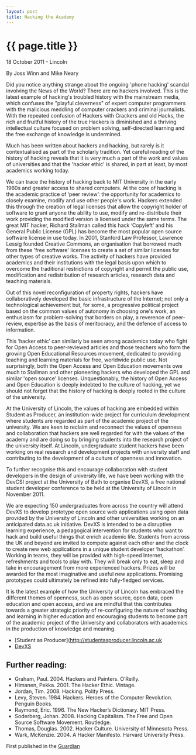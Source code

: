 ```yaml
---
layout: post
title: Hacking the Academy
---
```


# {{ page.title }}

<p class="meta">18 October 2011 - Lincoln</p>

<p class="meta">By Joss Winn and Mike Neary</p>

Did you notice anything strange about the ongoing 'phone hacking' scandal involving the News of the World? There are no hackers involved. This is the latest example of hacking's troubled history with the mainstream media, which confuses the "playful cleverness" of expert computer programmers with the malicious meddling of computer crackers and criminal journalists. With the repeated confusion of Hackers with Crackers and old Hacks, the rich and fruitful history of the true Hackers is diminished and a thriving intellectual culture focused on problem solving, self-directed learning and the free exchange of knowledge is undermined.

Much has been written about hackers and hacking, but rarely is it contextualised as part of the scholarly tradition. Yet careful reading of the history of hacking reveals that it is very much a part of the work and values of universities and that the 'hacker ethic' is shared, in part at least, by most academics working today. 

We can trace the history of hacking back to MIT University in the early 1960s and greater access to shared computers. At the core of hacking is the academic practice of ‘peer review’:  the opportunity for academics to closely examine, modify and use other people's work. Hackers extended this through the creation of legal licenses that allow the copyright holder of software to grant anyone the ability to use, modify and re-distribute their work providing the modified version is licensed under the same terms. The great MIT hacker, Richard Stallman called this hack ‘Copyleft’ and his General Public License (GPL) has become the most popular open source software license in use today. In 2001, Stanford Law Professor, Lawrence Lessig founded Creative Commons, an organisation that borrowed much from these 'free software' licenses to create a set of similar licenses for other types of creative works. The activity of hackers have provided academics and their institutions with the legal basis upon which to overcome the traditional restrictions of copyright and permit the public use, modification and redistribution of research articles, research data and teaching materials. 

Out of this novel reconfiguration of property rights, hackers have collaboratively developed the basic infrastructure of the Internet; not only a technological achievement but, for some, a progressive political project based on the common values of autonomy in choosing one's work, an enthusiasm for problem-solving that borders on play, a reverence of peer-review, expertise as the basis of meritocracy, and the defence of access to information. 

This ‘hacker ethic’ can similarly be seen among academics today who fight for Open Access to peer-reviewed articles and those teachers who form the growing Open Educational Resources movement, dedicated to providing teaching and learning materials for free, worldwide public use. Not surprisingly, both the Open Access and Open Education movements owe much to Stallman and other pioneering hackers who developed the GPL and similar 'open source' licenses. Unquestionably, the history of Open Access and Open Education is deeply indebted to the culture of hacking, yet we should not forget that the history of hacking is deeply rooted in the culture of the university.

At the University of Lincoln, the values of hacking are embedded within Student as Producer, an institution-wide project for curriculum development where students are regarded as part of the academic project of the university. We are keen to reclaim and reconnect the values of openness and collaboration that hackers are well regarded for with the values of the academy and are doing so by bringing students into the research project of the university itself. At Lincoln, undergraduate student hackers have been working on real research and development projects with university staff and contributing to the development of a culture of openness and innovation. 

To further recognise this and encourage collaboration with student developers in the design of university life, we have been working with the DevCSI project at the University of Bath to organise DevXS, a free national student developer conference to be held at the University of Lincoln in November 2011.  

We are expecting 150 undergraduates from across the country will attend DevXS to develop prototype open source web applications using open data provided by the University of Lincoln and other universities working on an anticipated data.ac.uk initiative. DevXS is intended to be a disruptive learning experience, a pedagogical intervention for students who want to hack and build useful things that enrich academic life. Students from across the UK and beyond are invited to compete against each other and the clock to create new web applications in a unique student developer ‘hackathon’. Working in teams, they will be provided with high-speed Internet, refreshments and tools to play with. They will break only to eat, sleep and take in encouragement from more experienced hackers. Prizes will be awarded for the most imaginative and useful new applications. Promising prototypes could ultimately be refined into fully-fledged services.

It is the latest example of how the University of Lincoln has embraced the different themes of openness, such as open source, open data, open education and open access, and we are mindful that this contributes towards a greater strategic priority of re-configuring the nature of teaching and learning in higher education and encouraging students to become part of the academic project of the University and collaborators with academics in the production of knowledge and meaning.

* [Student as Producer](http://studentasproducer.lincoln.ac.uk
* [DevXS](http://devxs.org)

## Further reading:

* Graham, Paul. 2004. Hackers and Painters. O’Reilly.
* Himanen, Pekka. 2001. The Hacker Ethic. Vintage.
* Jordan, Tim. 2008. Hacking. Polity Press.
* Levy, Steven. 1984. Hackers. Heroes of the Computer Revolution. Penguin Books.
* Raymond, Eric. 1996. The New Hacker’s Dictionary. MIT Press.
* Soderberg, Johan. 2008. Hacking Capitalism. The Free and Open Source Software Movement. Routledge.
* Thomas, Douglas. 2002. Hacker Culture. University of Minnesota Press.
* Wark, McKenzie. 2004. A Hacker Manifesto. Harvard University Press.

First published in the [Guardian](http://www.guardian.co.uk/higher-education-network/2011/oct/18/hacking-academy-devxs-conference)